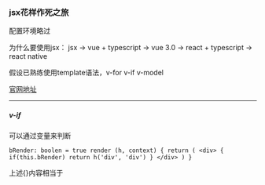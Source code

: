 ### jsx花样作死之旅

配置环境略过

为什么要使用jsx：
	jsx -> 
	vue + typescript ->
	vue 3.0 ->
	react + typescript ->
	react native

假设已熟练使用template语法，v-for v-if v-model 

[官网地址](https://cn.vuejs.org/v2/guide/render-function.html)

---

##### v-if

可以通过变量来判断
	
`
	bRender: boolen = true
	render (h, context) {
	return (
		<div>
			{
				if(this.bRender)
					return h('div', 'div')
			}
		</div>
		)
}
`


上述{}内容相当于 <div v-if="bRender"></div>
